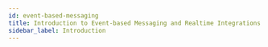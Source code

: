 ```yaml
---
id: event-based-messaging
title: Introduction to Event-based Messaging and Realtime Integrations
sidebar_label: Introduction
---
```


